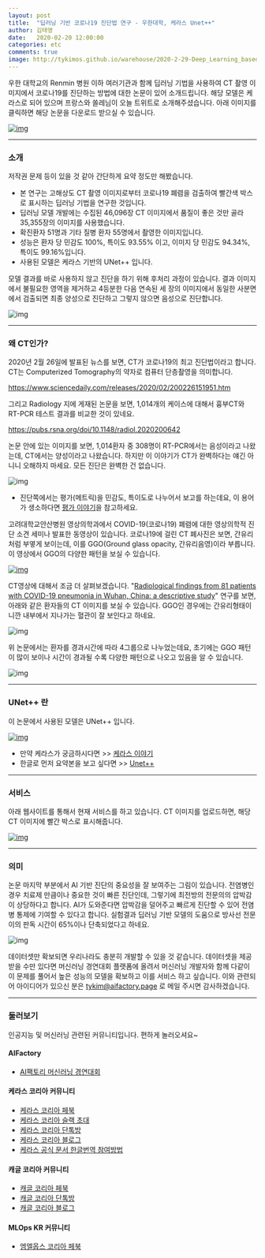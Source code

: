 ```yaml
---
layout: post
title:  "딥러닝 기반 코로나19 진단법 연구 - 우한대학, 케라스 Unet++"
author: 김태영
date:   2020-02-20 12:00:00
categories: etc
comments: true
image: http://tykimos.github.io/warehouse/2020-2-29-Deep_Learning_based_COVID19_Detector_title_1.png
---
```

우한 대학교의 Renmin 병원 이하 여러기관과 함께 딥러닝 기법을 사용하여 CT 촬영 이미지에서 코로나19를 진단하는 방법에 대한 논문이 있어 소개드립니다. 해당 모델은 케라스로 되어 있으며 프랑스와 쏠레님이 오늘 트위트로 소개해주셨습니다. 아래 이미지를 클릭하면 해당 논문을 다운로드 받으실 수 있습니다.

[![img](http://tykimos.github.io/warehouse/2020-2-29-Deep_Learning_based_COVID19_Detector_1.png)](https://www.medrxiv.org/content/10.1101/2020.02.25.20021568v1)

---
### 소개

저작권 문제 등이 있을 것 같아 간단하게 요약 정도만 해봤습니다. 

* 본 연구는 고해상도 CT 촬영 이미지로부터 코로나19 폐렴을 검출하여 빨간색 박스로 표시하는 딥러닝 기법을 연구한 것입니다.
* 딥러닝 모델 개발에는 수집된 46,096장 CT 이미지에서 품질이 좋은 것만 골라 35,355장의 이미지를 사용했습니다.
* 확진환자 51명과 기타 질병 환자 55명에서 촬영한 이미지입니다.
* 성능은 환자 당 민감도 100%, 특이도 93.55% 이고, 이미지 당 민감도 94.34%, 특이도 99.16%입니다.
* 사용된 모델은 케라스 기반의 UNet++ 입니다. 

모델 결과를 바로 사용하지 않고 진단을 하기 위해 후처리 과정이 있습니다. 결과 이미지에서 불필요한 영역을 제거하고 4등분한 다음 연속된 세 장의 이미지에서 동일한 사분면에서 검출되면 최종 양성으로 진단하고 그렇지 않으면 음성으로 진단합니다.

![img](http://tykimos.github.io/warehouse/2020-2-29-Deep_Learning_based_COVID19_Detector_title_0.png)

---
### 왜 CT인가?

2020년 2월 26일에 발표된 뉴스를 보면, CT가 코로나19의 최고 진단법이라고 합니다. CT는 Computerized Tomography의 약자로 컴퓨터 단층촬영을 의미합니다. 

https://www.sciencedaily.com/releases/2020/02/200226151951.htm

그리고 Radiology 지에 게재된 논문을 보면, 1,014개의 케이스에 대해서 흉부CT와 RT-PCR 테스트 결과를 비교한 것이 있네요.

https://pubs.rsna.org/doi/10.1148/radiol.2020200642

논문 안에 있는 이미지를 보면, 1,014환자 중 308명이 RT-PCR에서는 음성이라고 나왔는데, CT에서는 양성이라고 나왔습니다. 하지만 이 이야기가 CT가 완벽하다는 얘긴 아니니 오해하지 마세요. 모든 진단은 완벽한 건 없습니다.

![img](http://tykimos.github.io/warehouse/2020-2-29-Deep_Learning_based_COVID19_Detector_5.jpeg)

* 진단쪽에서는 평가(메트릭)을 민감도, 특이도로 나누어서 보고를 하는데요, 이 용어가 생소하다면 [평가 이야기](https://tykimos.github.io/2017/05/22/Evaluation_Talk/)을 참고하세요.

고려대학교안산병원 영상의학과에서 COVID-19(코로나19) 폐렴에 대한 영상의학적 진단 소견 세미나 발표한 동영상이 있습니다. 코로나19에 걸린 CT 폐사진은 보면, 간유리 처럼 부옇게 보이는데, 이를 GGO(Ground glass opacity, 간유리음영)이라 부릅니다. 이 영상에서 GGO의 다양한 패턴을 보실 수 있습니다.

[![img](http://tykimos.github.io/warehouse/2020-2-29-Deep_Learning_based_COVID19_Detector_6.png)](https://www.youtube.com/watch?v=nE0Zb6C-kzg)

CT영상에 대해서 조금 더 살펴보겠습니다. "[Radiological findings from 81 patients with COVID-19 pneumonia in Wuhan, China: a descriptive study](https://www.sciencedirect.com/science/article/pii/S1473309920300864)" 연구를 보면, 아래와 같은 환자들의 CT 이미지를 보실 수 있습니다. GGO인 경우에는 간유리형태이니깐 내부에서 지나가는 혈관이 잘 보인다고 하네요.

![img](http://tykimos.github.io/warehouse/2020-2-29-Deep_Learning_based_COVID19_Detector_7.jpg)

위 논문에서는 환자를 경과시간에 따라 4그룹으로 나누었는데요, 초기에는 GGO 패턴이 많이 보이나 시간이 경과될 수록 다양한 패턴으로 나오고 있음을 알 수 있습니다.

![img](http://tykimos.github.io/warehouse/2020-2-29-Deep_Learning_based_COVID19_Detector_8.jpg)

---
### UNet++ 란

이 논문에서 사용된 모델은 UNet++ 입니다. 

[![img](http://tykimos.github.io/warehouse/2020-2-29-Deep_Learning_based_COVID19_Detector_3.png)](https://arxiv.org/abs/1807.10165)

* 만약 케라스가 궁금하시다면 >> [케라스 이야기](https://tykimos.github.io/2017/01/27/Keras_Talk/)
* 한글로 먼저 요약본을 보고 싶다면 >> [Unet++](http://machinelearningkorea.com/2019/08/24/unet/)

---
### 서비스

아래 웹사이트를 통해서 현재 서비스를 하고 있습니다. CT 이미지를 업로드하면, 해당 CT 이미지에 빨간 박스로 표시해줍니다.

[![img](http://tykimos.github.io/warehouse/2020-2-29-Deep_Learning_based_COVID19_Detector_2.png)](http://121.40.75.149/znyx-ncov/index)

---
### 의미

논문 마지막 부분에서 AI 기반 진단의 중요성을 잘 보여주는 그림이 있습니다. 전염병인 경우 치료제 만큼이나 중요한 것이 빠른 진단인데, 그렇기에 최전방의 전문의의 압박감이 상당하다고 합니다. AI가 도와준다면 압박감을 덜어주고 빠르게 진단할 수 있어 전염병 통제에 기여할 수 있다고 합니다. 실험결과 딥러닝 기반 모델의 도움으로 방사선 전문이의 판독 시간이 65%이나 단축되었다고 하네요.

![img](http://tykimos.github.io/warehouse/2020-2-29-Deep_Learning_based_COVID19_Detector_4.png)

데이터셋만 확보되면 우리나라도 충분히 개발할 수 있을 것 같습니다. 데이터셋을 제공받을 수만 있다면 머신러닝 경연대회 플랫폼에 올려서 머신러닝 개발자와 함께 다같이 이 문제를 풀어서 높은 성능의 모델을 확보하고 이를 서비스 하고 싶습니다. 이와 관련되어 아이디어가 있으신 분은 tykim@aifactory.page 로 메일 주시면 감사하겠습니다.

---
### 둘러보기

인공지능 및 머신러닝 관련된 커뮤니티입니다. 편하게 놀러오셔요~

#### AIFactory

* [AI팩토리 머신러닝 경연대회](http://aifactory.space)

#### 케라스 코리아 커뮤니티

* [케라스 코리아 페북](https://www.facebook.com/groups/KerasKorea/)
* [케라스 코리아 슬랙 초대](https://join.slack.com/t/keraskorea/shared_invite/enQtNTUzMTUxMzIyMzg4LWQ3YmQ1YTdmNTYxOTAwZTExNmFmOGM3M2QyMjIyNzYwYTY2YTY2ZjBlNDNlZDdmMTU0NGVjYzFkMWYxNzE0ZDA)
* [케라스 코리아 단톡방](https://open.kakao.com/o/g93MSBV)
* [케라스 코리아 블로그](http://keraskorea.github.io)
* [케라스 공식 문서 한글번역 참여방법](https://tykimos.github.io/2019/02/06/Contribution_of_Keras_Document_to_Korean_Translation/)

#### 캐글 코리아 커뮤니티

* [캐글 코리아 페북](https://www.facebook.com/groups/KaggleKoreaOpenGroup/)
* [캐글 코리아 단톡방](https://open.kakao.com/o/gP24T89)
* [캐글 코리아 블로그](https://kaggle-kr.tistory.com/)

#### MLOps KR 커뮤니티

* [엠엘옵스 코리아 페북](https://www.facebook.com/groups/MLOpsKR/)
